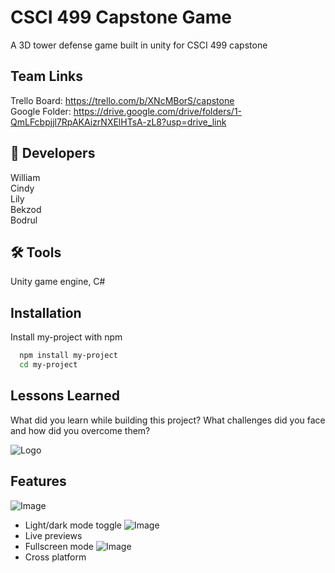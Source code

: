 
# CSCI 499 Capstone Game
A 3D tower defense game built in unity for CSCI 499 capstone

## Team Links
Trello Board: https://trello.com/b/XNcMBorS/capstone  
Google Folder: https://drive.google.com/drive/folders/1-QmLFcbpjjl7RpAKAizrNXElHTsA-zL8?usp=drive_link  

## 🚀 Developers
William  
Cindy  
Lily  
Bekzod  
Bodrul  

## 🛠 Tools
Unity game engine, C#


## Installation

Install my-project with npm

```bash
  npm install my-project
  cd my-project
```
    
## Lessons Learned

What did you learn while building this project? What challenges did you face and how did you overcome them?


![Logo](https://dev-to-uploads.s3.amazonaws.com/uploads/articles/th5xamgrr6se0x5ro4g6.png)


## Features

![Image](https://placehold.co/600x400)  
- Light/dark mode toggle
![Image](https://placehold.co/600x400)  
- Live previews
- Fullscreen mode
![Image](https://placehold.co/600x400)  
- Cross platform
